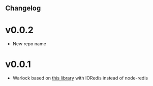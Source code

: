 Changelog
---

# v0.0.2

* New repo name

# v0.0.1

* Warlock based on [this library](https://github.com/TheDeveloper/warlock) with IORedis instead of node-redis

